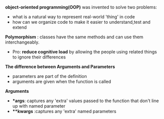 **object-oriented programming(OOP)** was invented to solve two problems:
- what is a natural way to represent real-world 'thing' in code
- how can we organize code to make it easier to understand,test and extend

**Polymorphism** : classes have the same methods and can use them interchangeably.
- Pro: **reduce cognitive load** by allowing the people using related things to ignore their differences

**The difference between Arguments and Parameters**
- parameters are part of the definition
- arguments are given when the function is called 

**Arguments**
- **\*args**: captures any 'extra' values passed to the function that don't line up with named parameter
- **\*\*kwargs** :captures any 'extra' named parameters

